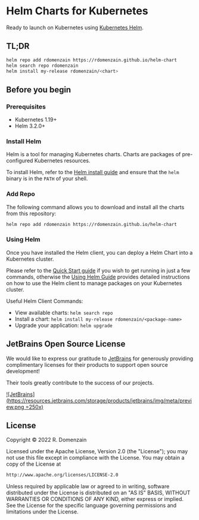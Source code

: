 # Helm Charts for Kubernetes

Ready to launch on Kubernetes using [Kubernetes Helm](https://github.com/helm/helm).

## TL;DR

```bash
helm repo add rdomenzain https://rdomenzain.github.io/helm-chart
helm search repo rdomenzain
helm install my-release rdomenzain/<chart>
```

## Before you begin

### Prerequisites

- Kubernetes 1.19+
- Helm 3.2.0+

### Install Helm

Helm is a tool for managing Kubernetes charts. Charts are packages of pre-configured Kubernetes resources.

To install Helm, refer to the [Helm install guide](https://github.com/helm/helm#install) and ensure that the `helm` binary is in the `PATH` of your shell.

### Add Repo

The following command allows you to download and install all the charts from this repository:

```bash
helm repo add rdomenzain https://rdomenzain.github.io/helm-chart
```

### Using Helm

Once you have installed the Helm client, you can deploy a Helm Chart into a Kubernetes cluster.

Please refer to the [Quick Start guide](https://helm.sh/docs/intro/quickstart/) if you wish to get running in just a few commands, otherwise the [Using Helm Guide](https://helm.sh/docs/intro/using_helm/) provides detailed instructions on how to use the Helm client to manage packages on your Kubernetes cluster.

Useful Helm Client Commands:

- View available charts: `helm search repo`
- Install a chart: `helm install my-release rdomenzain/<package-name>`
- Upgrade your application: `helm upgrade`

## JetBrains Open Source License

We would like to express our gratitude to [JetBrains](https://www.jetbrains.com/) for generously providing complimentary licenses for their products to support open source development!

Their tools greatly contribute to the success of our projects.

[![JetBrains](https://resources.jetbrains.com/storage/products/jetbrains/img/meta/preview.png =250x)](https://www.jetbrains.com/)

## License

Copyright &copy; 2022 R. Domenzain

Licensed under the Apache License, Version 2.0 (the "License");
you may not use this file except in compliance with the License.
You may obtain a copy of the License at

```txt
http://www.apache.org/licenses/LICENSE-2.0
```

Unless required by applicable law or agreed to in writing, software
distributed under the License is distributed on an "AS IS" BASIS,
WITHOUT WARRANTIES OR CONDITIONS OF ANY KIND, either express or implied.
See the License for the specific language governing permissions and
limitations under the License.
